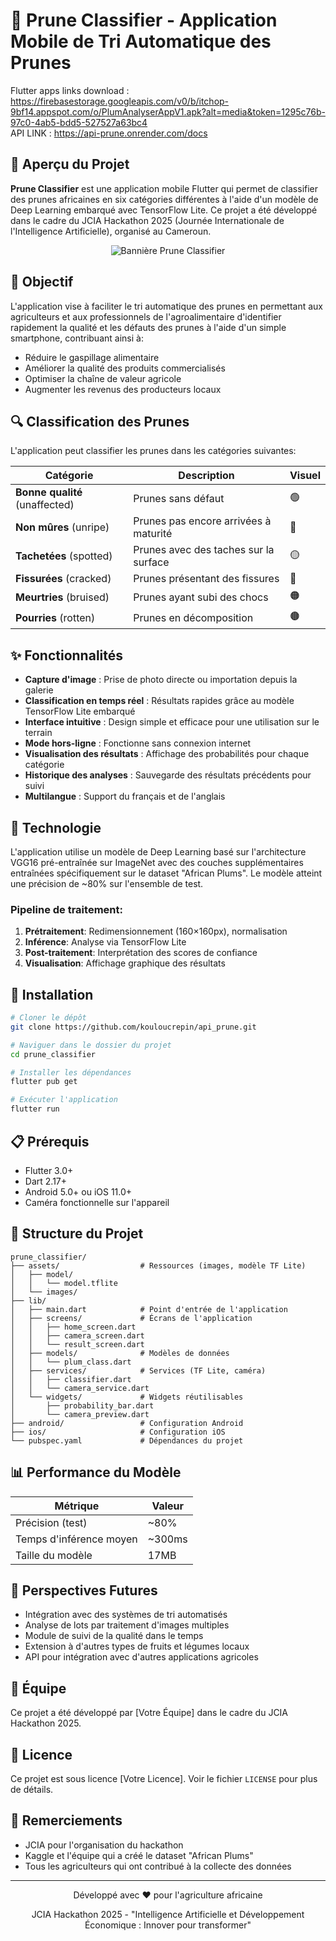 # 🍑 Prune Classifier - Application Mobile de Tri Automatique des Prunes


Flutter  apps links download  : https://firebasestorage.googleapis.com/v0/b/itchop-9bf14.appspot.com/o/PlumAnalyserAppV1.apk?alt=media&token=1295c76b-97c0-4ab5-bdd5-527527a63bc4  <br>
API LINK : https://api-prune.onrender.com/docs

## 📱 Aperçu du Projet

**Prune Classifier** est une application mobile Flutter qui permet de classifier des prunes africaines en six catégories différentes à l'aide d'un modèle de Deep Learning embarqué avec TensorFlow Lite. Ce projet a été développé dans le cadre du JCIA Hackathon 2025 (Journée Internationale de l'Intelligence Artificielle), organisé au Cameroun.

<div align="center">
  <img src="/api/placeholder/600/350" alt="Bannière Prune Classifier" />
</div>

## 🎯 Objectif

L'application vise à faciliter le tri automatique des prunes en permettant aux agriculteurs et aux professionnels de l'agroalimentaire d'identifier rapidement la qualité et les défauts des prunes à l'aide d'un simple smartphone, contribuant ainsi à:

- Réduire le gaspillage alimentaire
- Améliorer la qualité des produits commercialisés
- Optimiser la chaîne de valeur agricole
- Augmenter les revenus des producteurs locaux

## 🔍 Classification des Prunes

L'application peut classifier les prunes dans les catégories suivantes:

| Catégorie | Description | Visuel |
|-----------|-------------|--------|
| **Bonne qualité** (unaffected) | Prunes sans défaut | 🟢 |
| **Non mûres** (unripe) | Prunes pas encore arrivées à maturité | 🔵 |
| **Tachetées** (spotted) | Prunes avec des taches sur la surface | 🟡 |
| **Fissurées** (cracked) | Prunes présentant des fissures | 🔴 |
| **Meurtries** (bruised) | Prunes ayant subi des chocs | 🟠 |
| **Pourries** (rotten) | Prunes en décomposition | 🟤 |

## ✨ Fonctionnalités

- **Capture d'image** : Prise de photo directe ou importation depuis la galerie
- **Classification en temps réel** : Résultats rapides grâce au modèle TensorFlow Lite embarqué
- **Interface intuitive** : Design simple et efficace pour une utilisation sur le terrain
- **Mode hors-ligne** : Fonctionne sans connexion internet
- **Visualisation des résultats** : Affichage des probabilités pour chaque catégorie
- **Historique des analyses** : Sauvegarde des résultats précédents pour suivi
- **Multilangue** : Support du français et de l'anglais

## 🧠 Technologie

L'application utilise un modèle de Deep Learning basé sur l'architecture VGG16 pré-entraînée sur ImageNet avec des couches supplémentaires entraînées spécifiquement sur le dataset "African Plums". Le modèle atteint une précision de ~80% sur l'ensemble de test.

### Pipeline de traitement:

1. **Prétraitement**: Redimensionnement (160×160px), normalisation
2. **Inférence**: Analyse via TensorFlow Lite
3. **Post-traitement**: Interprétation des scores de confiance
4. **Visualisation**: Affichage graphique des résultats

## 🚀 Installation

```bash
# Cloner le dépôt
git clone https://github.com/kouloucrepin/api_prune.git

# Naviguer dans le dossier du projet
cd prune_classifier

# Installer les dépendances
flutter pub get

# Exécuter l'application
flutter run
```

## 📋 Prérequis

- Flutter 3.0+
- Dart 2.17+
- Android 5.0+ ou iOS 11.0+
- Caméra fonctionnelle sur l'appareil

## 📁 Structure du Projet

```
prune_classifier/
├── assets/                  # Ressources (images, modèle TF Lite)
│   ├── model/
│   │   └── model.tflite
│   └── images/
├── lib/
│   ├── main.dart            # Point d'entrée de l'application
│   ├── screens/             # Écrans de l'application
│   │   ├── home_screen.dart
│   │   ├── camera_screen.dart
│   │   └── result_screen.dart
│   ├── models/              # Modèles de données
│   │   └── plum_class.dart
│   ├── services/            # Services (TF Lite, caméra)
│   │   ├── classifier.dart
│   │   └── camera_service.dart
│   └── widgets/             # Widgets réutilisables
│       ├── probability_bar.dart
│       └── camera_preview.dart
├── android/                 # Configuration Android
├── ios/                     # Configuration iOS
└── pubspec.yaml             # Dépendances du projet
```

## 📊 Performance du Modèle

| Métrique | Valeur |
|----------|--------|
| Précision (test) | ~80% |
| Temps d'inférence moyen | ~300ms |
| Taille du modèle | 17MB |

## 🔮 Perspectives Futures

- Intégration avec des systèmes de tri automatisés
- Analyse de lots par traitement d'images multiples
- Module de suivi de la qualité dans le temps
- Extension à d'autres types de fruits et légumes locaux
- API pour intégration avec d'autres applications agricoles

## 👥 Équipe

Ce projet a été développé par [Votre Équipe] dans le cadre du JCIA Hackathon 2025.

## 📄 Licence

Ce projet est sous licence [Votre Licence]. Voir le fichier `LICENSE` pour plus de détails.

## 🙏 Remerciements

- JCIA pour l'organisation du hackathon
- Kaggle et l'équipe qui a créé le dataset "African Plums"
- Tous les agriculteurs qui ont contribué à la collecte des données

---

<div align="center">
  <p>Développé avec ❤️ pour l'agriculture africaine</p>
  <p>JCIA Hackathon 2025 - "Intelligence Artificielle et Développement Économique : Innover pour transformer"</p>
</div>
